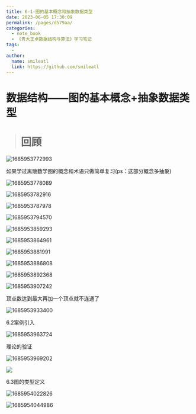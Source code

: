 ```yaml
---
title: 6-1-图的基本概念和抽象数据类型
date: 2023-06-05 17:30:09
permalink: /pages/d579aa/
categories:
  - note_book
  - 《青大王卓数据结构与算法》学习笔记
tags:
  - 
author: 
  name: smileatl
  link: https://github.com/smileatl
---
```

数据结构——图的基本概念+抽象数据类型
===================

> 回顾
> ==

![1685953772993](/assets/1685953772993.png)

如果学过离散数学图的概念和术语只做简单复习(ps：这部分概念多抽象)

![1685953778089](/assets/1685953778089.png)

![1685953782916](/assets/1685953782916.png)

![1685953787978](/assets/1685953787978.png)

![1685953794570](/assets/1685953794570.png)

![1685953859293](/assets/1685953859293.png)

![1685953864961](/assets/1685953864961.png)

![1685953881991](/assets/1685953881991.png)

![1685953886808](/assets/1685953886808.png)

![1685953892368](/assets/1685953892368.png)

![1685953907242](/assets/1685953907242.png)

顶点数达到最大再加一个顶点就不连通了

![1685953933400](/assets/1685953933400.png)





6.2案例引入  

![1685953963724](/assets/1685953963724.png)

理论的验证

![1685953969202](/assets/1685953969202.png)

![](https://i0.hdslb.com/bfs/article/4adb9255ada5b97061e610b682b8636764fe50ed.png)

6.3图的类型定义  

![1685954022826](/assets/1685954022826.png)

![1685954044986](/assets/1685954044986.png)

  

